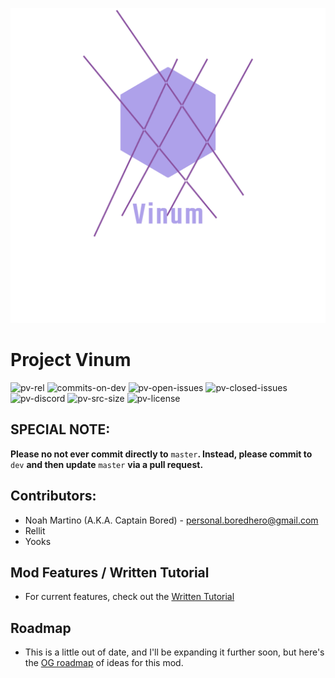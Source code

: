 ![pv-logo](https://raw.githubusercontent.com/boredhero/pv/master/src/main/resources/vinum_logo.png)

# Project Vinum

![pv-rel](https://img.shields.io/github/v/release/boredhero/pv?include_prereleases&style=flat-square) ![commits-on-dev](https://img.shields.io/github/commits-since/boredhero/pv/latest/dev?include_prereleases&style=flat-square) ![pv-open-issues](https://img.shields.io/github/issues-raw/boredhero/pv?style=flat-square) ![pv-closed-issues](https://img.shields.io/github/issues-closed-raw/boredhero/pv?color=dark-greeen&style=flat-square) ![pv-discord](https://img.shields.io/discord/414088356524457984?style=flat-square) ![pv-src-size](https://img.shields.io/github/languages/code-size/boredhero/pv?style=flat-square) ![pv-license](https://img.shields.io/github/license/boredhero/pv?style=flat-square)
## SPECIAL NOTE:
**Please no not ever commit directly to** ```master```**. Instead, please commit to** ```dev``` **and then update** ```master``` **via a pull request.**

## Contributors:
* Noah Martino (A.K.A. Captain Bored) - personal.boredhero@gmail.com
* Rellit
* Yooks

## Mod Features / Written Tutorial
* For current features, check out the [Written Tutorial](https://github.com/boredhero/pv/blob/tutorials/src-tutorial/versions/alpha-0.1.0-mmdjam2020/alpha-0.1.0-mmdjam2020.md)

## Roadmap

* This is a little out of date, and I'll be expanding it further soon, but here's the [OG roadmap](https://github.com/boredhero/pv/blob/dev/ROADMAP.md) of ideas for this mod.